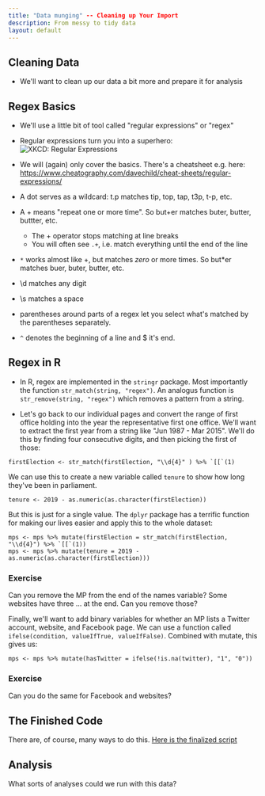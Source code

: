 ```yaml
---
title: "Data munging" -- Cleaning up Your Import
description: From messy to tidy data
layout: default
---
```


## Cleaning Data
* We'll want to clean up our data a bit more and prepare it for analysis


## Regex Basics
* We'll use a little bit of  tool called "regular expressions" or "regex"
* Regular expressions turn you into a superhero:
![XKCD: Regular Expressions](https://imgs.xkcd.com/comics/regular_expressions.png)
* We will (again) only cover the basics. There's a cheatsheet e.g. here: https://www.cheatography.com/davechild/cheat-sheets/regular-expressions/

* A dot serves as a wildcard: t.p matches tip, top, tap, t3p, t-p, etc.
* A + means "repeat one or more time". So but+er matches buter, butter, buttter, etc.
  * The + operator stops matching at line breaks
  * You will often see `.+`, i.e. match everything until the end of the line
* `*` works almost like +, but matches *zero* or more times. So but*er matches buer, buter, butter, etc.
* \\d matches any digit
* \\s matches a space
* parentheses around parts of a regex let you select what's matched by the parentheses separately.
* `^` denotes the beginning of a line and $ it's end.

## Regex in R
* In R, regex are implemented in the `stringr` package. Most importantly the function `str_match(string, "regex")`. An analogus function is `str_remove(string, "regex")` which removes a pattern from a string.

* Let's go back to our individual pages and convert the range of first office holding into the year the representative first one office. We'll want to extract the first year from a string like "Jun 1987 - Mar 2015". We'll do this by finding four consecutive digits, and then picking the first of those:
```
firstElection <- str_match(firstElection, "\\d{4}" ) %>% `[[`(1)
```
We can use this to create a new variable called `tenure` to show how long they've been in parliament.

```
tenure <- 2019 - as.numeric(as.character(firstElection))
```
But this is just for a single value. The `dplyr` package has a terrific function for making our lives easier and apply this to the whole dataset:

```
mps <- mps %>% mutate(firstElection = str_match(firstElection, "\\d{4}") %>% `[[`(1))
mps <- mps %>% mutate(tenure = 2019 - as.numeric(as.character(firstElection)))
```

### Exercise
Can you remove the MP from the end of the names variable?
Some websites have three ... at the end. Can you remove those?


Finally, we'll want to add binary variables for whether an MP lists a Twitter account, website, and Facebook page. We can use a function called `ifelse(condition, valueIfTrue, valueIfFalse)`. Combined with mutate, this gives us:
```
mps <- mps %>% mutate(hasTwitter = ifelse(!is.na(twitter), "1", "0"))
```

### Exercise
Can you do the same for Facebook and websites?

## The Finished Code

There are, of course, many ways to do this. [Here is the finalized script](UK-commons.R)

## Analysis

What sorts of analyses could we run with this data?
